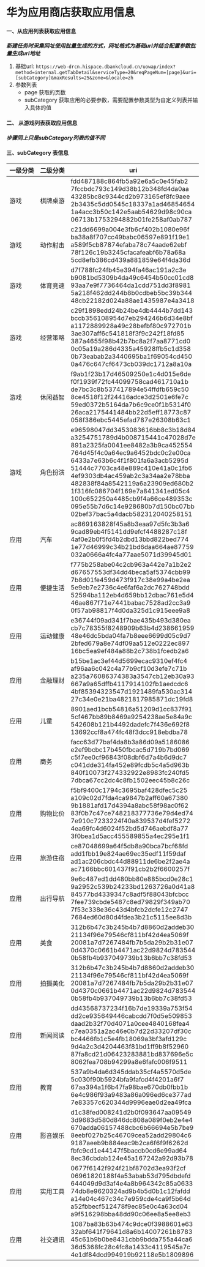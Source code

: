 # 华为应用商店获取应用信息


#### 一、从应用列表获取应用信息

***新建任务时采集网址使用批量生成的方式，网址格式为基础url并结合配置参数批量生成url地址*** 
  
 1. 基础url: `https://web-drcn.hispace.dbankcloud.cn/uowap/index?method=internal.getTabDetail&serviceType=20&reqPageNum=[page]&uri=[subCategory]&maxResults=25&zone=&locale=zh` 
 2. 参数列表
	 - page 获取的页数
	 - subCategory 获取应用的必要参数，需要配置参数类型为自定义列表并输入具体的值 

#### 二、 从游戏列表获取应用信息
***步骤同上只是subCategory列表的值不同***	 



#### 三、subCategory 表信息
| 一级分类|二级分类|uri|
|---|---|---|
| 游戏|棋牌桌游|fdd487188c864fb5a92e6a5c0e45fab2<br/>7fccbdc793c149d38b12b348fd4da0aa<br/>43285bc8c9344cd2b973165ef8fc9aee<br/>2b3435c5dd0545c18337a1ad46854654<br/>1a4acc3b50c142e5aab54629d98c90ca<br/>06713b1753294882b01fe258af0ab787<br/>|
| 游戏|动作射击|c21dd6699a004e3fb6cf402b1080e96f<br/>ba38a8f707cc49babc06597e891f19e1<br/>a589f5cb87874efaba78c74aade62ebf<br/>78f126c19b3245cfacafeabf6b78a68a<br/>5cd8efb386cd439a881859e64f4da36d<br/>|
| 游戏|体育竞速|d7f788fc24fb45e394fa46ac191a2c3e<br/>b9081bd5309b4da49c6454b50cc01cd8<br/>93aa7e9f7736464da1cdd751dd3f8981<br/>5a218f462dd244b8b0cdbeb5bc39b344<br/>48cb22182d024a88ae1435987e4a3418<br/>|
| 游戏|经营策略|c29f1898edd24b24be4db4444b7dd143<br/>bccb356108954d7eb294246b6d34e8bf<br/>a1172889928a49c28befbf80c972701b<br/>3ae307aff6c541818f3f9c242f18fd85<br/>387a4655f98b42b7bc8a2f7aa8771cd0<br/>0c05a19a286d4335a45928ffb5c1d358<br/>0b73eabab2a3440695ba1f69054cd450<br/>0a476c647cf6473cb039dc1712a8a10a<br/>|
| 游戏|休闲益智|f9ab1f23b17d46509250e1c4d015e6de<br/>f0f1939f72fc44099758cad461710a1b<br/>de7bc3c8b537417894e54ffdfb659c50<br/>8ce4518f12f24416adce3d2501e6fe7c<br/>59ed0372b5164da7b6c9ce0f1b5314f0<br/>26aca2175441484bb22d5eff18773c87<br/>058f386ebc5445efad787e26308b63c1<br/>|
| 游戏|角色扮演|e96598047dd3453083616bb8c3b18d84<br/>a3254751789d4b008715441c47028d7e<br/>891a2325fa0041ee8482a3b9ca452554<br/>764d45f4c0a64ec9a6452bdc0c2e00ca<br/>6433a7e63b6c4f1f801fa6a3acb5295d<br/>51444c7703ca48e889c410e41a0c1fb6<br/>4ef9303db4ac459ab2c3a34aa2e78bba<br/>482838f84a8542119a6a23909ed680b2<br/>1f316fc086704f169e7a841341ed05c4<br/>100c652250a4485cb9f4a66ce489353c<br/>095e55b7d6c14e928680b7d150bc07bb<br/>02bef37bac5a4dacb582312040258151<br/>|
| 应用|汽车|ac869163828f45a8b3eaa97d5fc3b3a6<br/>9cad89eb4f5141dd9efcf4488287c18f<br/>4af0e2b0f5fd4b2dbd13bbd822bed774<br/>1e77d46999c34b21bd6daa664ae87759<br/>032a0666a4fc4a77aae5071d39945d01<br/>|
| 应用|便捷生活|f775b258abe04c2cb963a442e7a1b2e2<br/>d67657553df34dd4beca5af5374cbb99<br/>7b8d01fe459d473f917c38e99a4be2ea<br/>5e9eb7e2736c4e6faf6a2dc762748bdd<br/>52594ba112eb4d659bb12dbac761e5d4<br/>46ae867f71e7441babac7528ad2cc3a9<br/>0f57ab98817f4d0da325d1c915eee9a8<br/>|
| 应用|运动健康|e36744f09ad341f7bae435b493d380ea<br/>cb7c78355f8248909b63b4d238661959<br/>48e46dc5bda04fa7b8eee6699d05c9d7<br/>2bfed679a8e74df09aa512e0222ec897<br/>16bc5ea9ef484a88b2c738b1fcedb2a6<br/>|
| 应用|金融理财|b15be1ac3ef44d5699ecac9310ef4fc4<br/>af96aa6c042c4a77b9cf10d3efe7c71b<br/>a235a76086374383a3547cb12eb30a93<br/>667a9a65dffb4117914102fb1aedcdc6<br/>4bf85394323547d1921489fa530ac314<br/>27c34e0e21ba4821817985871dc19fd8<br/>|
| 应用|儿童|8901aed1bcb54816a51209d1cc837f91<br/>5cf467bb89b8469a9254238ae5e84a9c<br/>542608b121b4492dadefc7f436e692f8<br/>13692ccf8a474fc48f3dcc918ebdba78<br/>|
| 应用|商务|facc63d77baf4da8b3a86d09a5186086<br/>e2ef9bcbc17b450fbcac5d719b7bd069<br/>c5f7ee0cf96843f08dbf6d7a4b6d9dc7<br/>c041dde314fa452e89fcdb5c4a5d963b<br/>840f10073f274332922e8983fc240fd5<br/>7dbca67cc2dc4c8fb1502eec45b8c26c<br/>|
| 应用|购物比价|f5bf9400c1794c3695baf428dfec5c25<br/>a109c02d7fda4ca9847b2aff60a67380<br/>9b1881afd17d4394a8abc58f98ac0f62<br/>83f0b7c47ce748218377736e79d4ed74<br/>7e910c7233224f40a839537d4fef5272<br/>4ea69fc4d6024f52bd5d746aebdf8a77<br/>3f0bea1d5acc455589855a4ec295e1f1<br/>|
| 应用|旅游住宿|ce87048699a64f5db8a90bca7bcf68fd<br/>add1fbb19e824ae69ec35edf11f59daf<br/>ad1ac206cbdc44d88911de6be2f2ae4a<br/>ac7166bbc601437f91cb2b2f6600257f<br/>|
| 应用 |出行导航|9e6c487ed1dd480bb80e885bcd0e28c1<br/>9a2952c539b24233bd1263726a0d41a8<br/>84577bd4339347c8adf5f88043bfcbcc<br/>7fee739cbde5487c8ed79829f349ab70<br/>7f53c338e36c43d4bfcb2dcfe12c2747<br/>7684ed60d80d4fdea3b21c5115ee8d3b<br/>|
| 应用 |美食|312b6b47c3b245b4b7d8860d2addeb30<br/>21134f96e79546cf811bf42d4ea5069f<br/>20081a7d7267484fb7b5da29b2b31e07<br/>0d4370c0661b4471ac22d9824d783544<br/>0b58fb4b937049739b13b6bb7c38fd53<br/>|
| 应用 |拍摄美化|312b6b47c3b245b4b7d8860d2addeb30<br/>21134f96e79546cf811bf42d4ea5069f<br/>20081a7d7267484fb7b5da29b2b31e07<br/>0d4370c0661b4471ac22d9824d783544<br/>0b58fb4b937049739b13b6bb7c38fd53<br/>|
| 应用 |新闻阅读|dd43568737234f16b7de19339a753f54<br/>dd2ce935649446cabcdd7f0d5e509853<br/>daad2b32f70d4071a0cee4840168fea4<br/>c7ea0351a2ac46e0b7d22d33207df30c<br/>bc4466fb1c5e4fb18069a3bf3afd129c<br/>9d4a2c3d4204463f81bd1ff9b8f52960<br/>87fa8cd21d06423283881bd837696e5c<br/>8062fea708b94299a8e6fafc006f9511<br/>|
| 应用 |教育|537a9b4da6d345ddab35cf4a5570d5de<br/>5c030f90b5924bfa9fafcd4f4201a6f7<br/>67aa394a1f6b47fa98bae670db0fbb1b<br/>6e4c986f93a9483a86a096ed6ce377ad<br/>7e83357c620344d9996eae0d2ea49fca<br/>|
| 应用 |影音娱乐|d1c38fed008241d2b0f093647aa09549<br/>3d9683d580d846dc808a089f0eb2e4e4<br/>670adda06157488cbc6b66694e5b7be9<br/>8eebf027b25c46709cea52add29804c6<br/>9187aeeb9b884eac9b2ca6f6f9f6262d<br/>fbfc9cd1e44147f5baccb0cd6e99ad64<br/>8ec36cbdab124e45a167242a92d93b78<br/>|
| 应用 |实用工具|0677f6142f924f21bf8702d3ea93f2cf<br/>06961820188f4a53abab53d795dbdefd<br/>644049d9d3af4e4a8b964342c85a0633<br/>74db8e9620324ad9b4b5d0b1c12fafdd<br/>a14e04c467c34c7e959cde4ca9f5b64d<br/>a52fbbecf512478f9ec85e0c4a63cd04<br/>a9f516298bba48dd90c06ee8a5ee8eb3<br/>|
| 应用 |社交通讯|1087ba83b63b474c9dce0f3988601e63<br/>32abf641f79641d8a6b14007261b8783<br/>45c61b9b0be8431cbb9bdda755a44ca6<br/>36d5368fc28c4fc8a1433c4119545a7c<br/>4e1df84dcd994919b92118e5b1809896<br/>|









	 